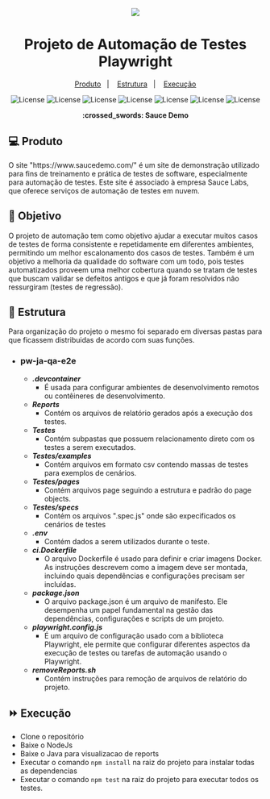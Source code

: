 <p align="center">
  <img src="https://capsule-render.vercel.app/api?type=waving&color=0ABAB5&height=260&section=header&text=Automation&fontSize=90&animation=fadeIn&fontAlignY=38&desc=Claudio%20Junior%20Tech&descAlignY=56&descAlign=50">
  <h1 align="center">Projeto de Automação de Testes Playwright</h1>
</p> 

<p align="center">
  <a href="#-produto">Produto</a>&nbsp;&nbsp;&nbsp;|&nbsp;&nbsp;&nbsp;
  <a href="#-estrutura">Estrutura</a>&nbsp;&nbsp;&nbsp;|&nbsp;&nbsp;&nbsp;
  <a href="#-execução">Execução</a>
</p> 

<p align="center">
  <img alt="License" src="https://img.shields.io/badge/-Playwright-7DADC1?style=for-the-badge&logo=playwright&logoColor=white">
  <img alt="License" src="https://img.shields.io/badge/javascript-%23323330.svg?style=for-the-badge&logo=javascript&logoColor=%23F7DF1E">
  <img alt="License" src="https://img.shields.io/badge/-Allure%20Reports-FF8400?style=for-the-badge&logo=allure&logoColor=white">
  <img alt="License" src="https://img.shields.io/badge/-JUnit-25A162?style=for-the-badge&logo=junit&logoColor=white">
  <img alt="License" src="https://img.shields.io/badge/-Docker-2496ED?style=for-the-badge&logo=docker&logoColor=white">
  <img alt="License" src="https://img.shields.io/badge/-DevContainer-0DB7ED?style=for-the-badge&logo=docker&logoColor=white">
  <img alt="License" src="https://img.shields.io/badge/-VSCode-007ACC?style=for-the-badge&logo=visual-studio-code&logoColor=white">
</p>

<p align = "center">
<b>:crossed_swords: Sauce Demo </b>
</p>

## 💻 Produto

<p>O site "https://www.saucedemo.com/" é um site de demonstração utilizado para fins de treinamento e prática de testes de software, especialmente para automação de testes. Este site é associado à empresa Sauce Labs, que oferece serviços de automação de testes em nuvem.</p>      

## 🎯 Objetivo

O projeto de automação tem como objetivo ajudar a executar muitos casos de testes de forma consistente e repetidamente
em diferentes ambientes, permitindo um melhor escalonamento dos casos de testes. Também é um objetivo a melhoria da
qualidade do software com um todo, pois testes automatizados proveem uma melhor cobertura quando se tratam de testes que
buscam validar se defeitos antigos e que já foram resolvidos não ressurgiram (testes de regressão).

## 🌌 Estrutura

Para organização do projeto o mesmo foi separado em diversas pastas para que ficassem distribuidas de acordo com suas
funções.

- ### **pw-ja-qa-e2e**
    - ***.devcontainer***
        - É usada para configurar ambientes de desenvolvimento remotos ou contêineres de desenvolvimento.
    - ***Reports***
        - Contém os arquivos de relatório gerados após a execução dos testes.
    - ***Testes***
        - Contém subpastas que possuem relacionamento direto com os testes a serem executados.
    - ***Testes/examples***
        - Contém arquivos em formato csv contendo massas de testes para exemplos de cenários.
    - ***Testes/pages***
        - Contém arquivos page seguindo a estrutura e padrão do page objects.
    - ***Testes/specs***
        - Contém os arquivos ".spec.js" onde são expecificados os cenários de testes
    - ***.env***
        - Contém dados a serem utilizados durante o teste.
    - ***ci.Dockerfile***
        - O arquivo Dockerfile é usado para definir e criar imagens Docker. As instruções descrevem como a imagem deve ser montada, incluindo quais dependências e configurações precisam ser incluídas.
    - ***package.json***
        - O arquivo package.json é um arquivo de manifesto. Ele desempenha um papel fundamental na gestão das dependências, configurações e scripts de um projeto.
    - ***playwright.config.js***
        -  É um arquivo de configuração usado com a biblioteca Playwright, ele permite que configurar diferentes aspectos da execução de testes ou tarefas de automação usando o Playwright.
    - ***removeReports.sh***
        - Contém instruções para remoção de arquivos de relatório do projeto.

## ⏩ Execução

- Clone o repositório
- Baixe o NodeJs
- Baixe o Java para visualizacao de reports
- Executar o comando ```npm install``` na raiz do projeto para instalar todas as dependencias
- Executar o comando ```npm test``` na raiz do projeto para executar todos os testes.
